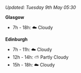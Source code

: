 *Updated: Tuesday 9th May 05:30*

**Glasgow**

* 7h - 18h: :cloud: Cloudy

**Edinburgh**

* 7h - 11h: :cloud: Cloudy
* 12h - 14h: :partly_sunny: Partly Cloudy
* 15h - 18h: :cloud: Cloudy
